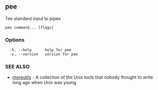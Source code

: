 ## pee

Tee standard input to pipes

```
pee command... [flags]
```

### Options

```
  -h, --help      help for pee
  -v, --version   version for pee
```

### SEE ALSO

* [moreutils](moreutils.md)	 - A collection of the Unix tools that nobody thought to write long ago when Unix was young

